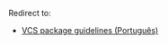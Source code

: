 Redirect to:

*   [VCS package guidelines (Português)](/index.php/VCS_package_guidelines_(Portugu%C3%AAs) "VCS package guidelines (Português)")